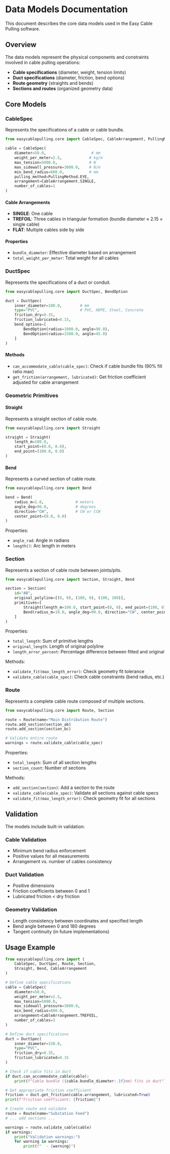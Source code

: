 # Data Models Documentation

This document describes the core data models used in the Easy Cable Pulling software.

## Overview

The data models represent the physical components and constraints involved in cable pulling operations:

- **Cable specifications** (diameter, weight, tension limits)
- **Duct specifications** (diameter, friction, bend options)
- **Route geometry** (straights and bends)
- **Sections and routes** (organized geometry data)

## Core Models

### CableSpec

Represents the specifications of a cable or cable bundle.

```python
from easycablepulling.core import CableSpec, CableArrangement, PullingMethod

cable = CableSpec(
    diameter=50.0,                    # mm
    weight_per_meter=2.5,            # kg/m
    max_tension=5000.0,              # N
    max_sidewall_pressure=3000.0,    # N/m
    min_bend_radius=600.0,           # mm
    pulling_method=PullingMethod.EYE,
    arrangement=CableArrangement.SINGLE,
    number_of_cables=1
)
```

#### Cable Arrangements

- **SINGLE**: One cable
- **TREFOIL**: Three cables in triangular formation (bundle diameter ≈ 2.15 × single cable)
- **FLAT**: Multiple cables side by side

#### Properties

- `bundle_diameter`: Effective diameter based on arrangement
- `total_weight_per_meter`: Total weight for all cables

### DuctSpec

Represents the specifications of a duct or conduit.

```python
from easycablepulling.core import DuctSpec, BendOption

duct = DuctSpec(
    inner_diameter=100.0,        # mm
    type="PVC",                  # PVC, HDPE, Steel, Concrete
    friction_dry=0.35,
    friction_lubricated=0.15,
    bend_options=[
        BendOption(radius=1000.0, angle=90.0),
        BendOption(radius=1500.0, angle=45.0)
    ]
)
```

#### Methods

- `can_accommodate_cable(cable_spec)`: Check if cable bundle fits (90% fill ratio max)
- `get_friction(arrangement, lubricated)`: Get friction coefficient adjusted for cable arrangement

### Geometric Primitives

#### Straight

Represents a straight section of cable route.

```python
from easycablepulling.core import Straight

straight = Straight(
    length_m=100.0,
    start_point=(0.0, 0.0),
    end_point=(100.0, 0.0)
)
```

#### Bend

Represents a curved section of cable route.

```python
from easycablepulling.core import Bend

bend = Bend(
    radius_m=1.0,              # meters
    angle_deg=90.0,            # degrees
    direction="CW",            # CW or CCW
    center_point=(0.0, 0.0)
)
```

Properties:
- `angle_rad`: Angle in radians
- `length()`: Arc length in meters

### Section

Represents a section of cable route between joints/pits.

```python
from easycablepulling.core import Section, Straight, Bend

section = Section(
    id="AB",
    original_polyline=[(0, 0), (100, 0), (100, 100)],
    primitives=[
        Straight(length_m=100.0, start_point=(0, 0), end_point=(100, 0)),
        Bend(radius_m=10.0, angle_deg=90.0, direction="CW", center_point=(100, 10))
    ]
)
```

Properties:
- `total_length`: Sum of primitive lengths
- `original_length`: Length of original polyline
- `length_error_percent`: Percentage difference between fitted and original

Methods:
- `validate_fit(max_length_error)`: Check geometry fit tolerance
- `validate_cable(cable_spec)`: Check cable constraints (bend radius, etc.)

### Route

Represents a complete cable route composed of multiple sections.

```python
from easycablepulling.core import Route, Section

route = Route(name="Main Distribution Route")
route.add_section(section_ab)
route.add_section(section_bc)

# Validate entire route
warnings = route.validate_cable(cable_spec)
```

Properties:
- `total_length`: Sum of all section lengths
- `section_count`: Number of sections

Methods:
- `add_section(section)`: Add a section to the route
- `validate_cable(cable_spec)`: Validate all sections against cable specs
- `validate_fit(max_length_error)`: Check geometry fit for all sections

## Validation

The models include built-in validation:

### Cable Validation
- Minimum bend radius enforcement
- Positive values for all measurements
- Arrangement vs. number of cables consistency

### Duct Validation
- Positive dimensions
- Friction coefficients between 0 and 1
- Lubricated friction < dry friction

### Geometry Validation
- Length consistency between coordinates and specified length
- Bend angle between 0 and 180 degrees
- Tangent continuity (in future implementations)

## Usage Example

```python
from easycablepulling.core import (
    CableSpec, DuctSpec, Route, Section,
    Straight, Bend, CableArrangement
)

# Define cable specifications
cable = CableSpec(
    diameter=50.0,
    weight_per_meter=2.5,
    max_tension=5000.0,
    max_sidewall_pressure=3000.0,
    min_bend_radius=600.0,
    arrangement=CableArrangement.TREFOIL,
    number_of_cables=3
)

# Define duct specifications
duct = DuctSpec(
    inner_diameter=150.0,
    type="PVC",
    friction_dry=0.35,
    friction_lubricated=0.15
)

# Check if cable fits in duct
if duct.can_accommodate_cable(cable):
    print(f"Cable bundle ({cable.bundle_diameter:.1f}mm) fits in duct")

# Get appropriate friction coefficient
friction = duct.get_friction(cable.arrangement, lubricated=True)
print(f"Friction coefficient: {friction}")

# Create route and validate
route = Route(name="Substation Feed")
# ... add sections ...

warnings = route.validate_cable(cable)
if warnings:
    print("Validation warnings:")
    for warning in warnings:
        print(f"  - {warning}")
```
